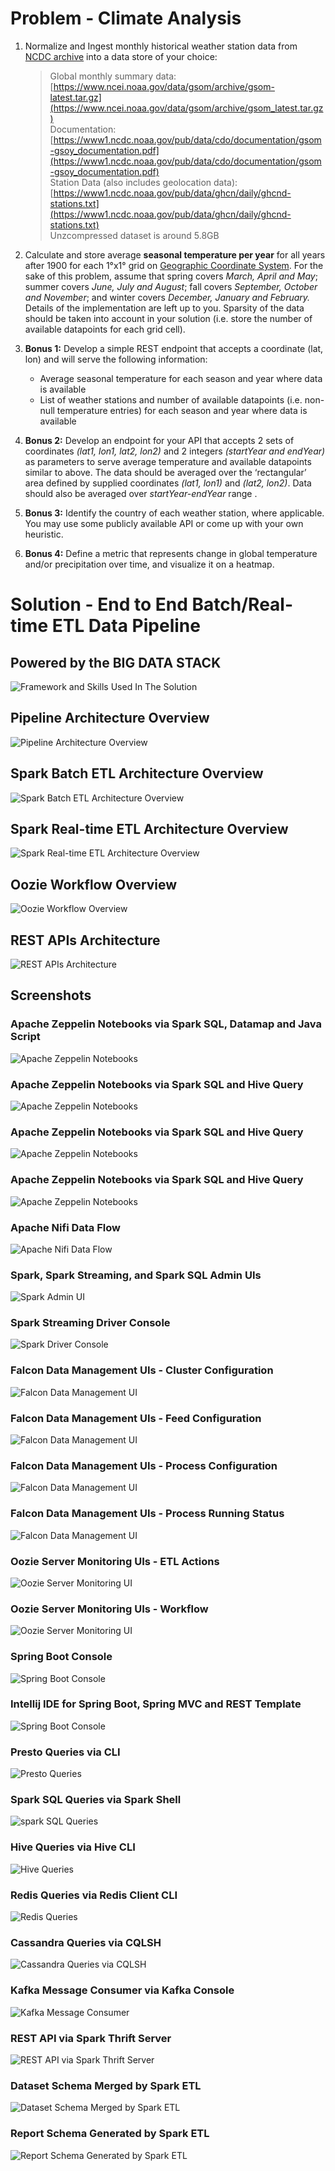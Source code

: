 # Problem - Climate Analysis

1.  Normalize and Ingest monthly historical weather station data from [NCDC archive](https://www.ncdc.noaa.gov/cdo-web/datasets) into a data store of your choice:

    > Global monthly summary data: [https://www.ncei.noaa.gov/data/gsom/archive/gsom-latest.tar.gz](https://www.ncei.noaa.gov/data/gsom/archive/gsom_latest.tar.gz)  
    > Documentation: [https://www1.ncdc.noaa.gov/pub/data/cdo/documentation/gsom-gsoy_documentation.pdf](https://www1.ncdc.noaa.gov/pub/data/cdo/documentation/gsom-gsoy_documentation.pdf)  
    > Station Data (also includes geolocation data):[https://www1.ncdc.noaa.gov/pub/data/ghcn/daily/ghcnd-stations.txt](https://www1.ncdc.noaa.gov/pub/data/ghcn/daily/ghcnd-stations.txt)  
    > Unzcompressed dataset is around 5.8GB

2.  Calculate and store average **seasonal temperature per year** for all years after 1900 for each 1°x1° grid on [Geographic Coordinate System](https://en.wikipedia.org/wiki/Geographic_coordinate_system). For the sake of this problem, assume that spring covers _March, April and May_; summer covers _June, July and August_; fall covers _September, October and November_; and winter covers _December, January and February._ Details of the implementation are left up to you. Sparsity of the data should be taken into account in your solution (i.e. store the number of available datapoints for each grid cell).

3.  **Bonus 1:** Develop a simple REST endpoint that accepts a coordinate (lat, lon) and will serve the following information:

    *   Average seasonal temperature for each season and year where data is available
    *   List of weather stations and number of available datapoints (i.e. non-null temperature entries) for each season and year where data is available
    
4.  **Bonus 2:** Develop an endpoint for your API that accepts 2 sets of coordinates _(lat1, lon1, lat2, lon2)_ and 2 integers _(startYear and endYear)_ as parameters to serve average temperature and available datapoints similar to above. The data should be averaged over the ‘rectangular’ area defined by supplied coordinates _(lat1, lon1)_ and _(lat2, lon2)_. Data should also be averaged over _startYear-endYear_ range .

5.  **Bonus 3:** Identify the country of each weather station, where applicable. You may use some publicly available API or come up with your own heuristic.

6.  **Bonus 4:** Define a metric that represents change in global temperature and/or precipitation over time, and visualize it on a heatmap.


# Solution - End to End Batch/Real-time ETL Data Pipeline

## Powered by the BIG DATA STACK

![Framework and Skills Used In The Solution](https://github.com/binjiangca/climateanalysis/blob/master/spark-climateanalysis/doc/img/1.png)


## Pipeline Architecture Overview

![Pipeline Architecture Overview](https://github.com/binjiangca/climateanalysis/blob/master/spark-climateanalysis/doc/img/2.png)


## Spark Batch ETL Architecture Overview

![Spark Batch ETL Architecture Overview](https://github.com/binjiangca/climateanalysis/blob/master/spark-climateanalysis/doc/img/3.png)


## Spark Real-time ETL Architecture Overview

![Spark Real-time ETL Architecture Overview](https://github.com/binjiangca/climateanalysis/blob/master/spark-climateanalysis/doc/img/4.png)


## Oozie Workflow Overview

![Oozie Workflow Overview](https://github.com/binjiangca/climateanalysis/blob/master/spark-climateanalysis/doc/img/5.png)


## REST APIs Architecture

![REST APIs Architecture](https://github.com/binjiangca/climateanalysis/blob/master/spark-climateanalysis/doc/img/6.png)

  
##  Screenshots
### Apache Zeppelin Notebooks via Spark SQL, Datamap and Java Script
![Apache Zeppelin Notebooks](https://github.com/binjiangca/climateanalysis/blob/master/spark-climateanalysis/doc/img/7.png)

### Apache Zeppelin Notebooks via Spark SQL and Hive Query
![Apache Zeppelin Notebooks](https://github.com/binjiangca/climateanalysis/blob/master/spark-climateanalysis/doc/img/8.png)

### Apache Zeppelin Notebooks via Spark SQL and Hive Query
![Apache Zeppelin Notebooks](https://github.com/binjiangca/climateanalysis/blob/master/spark-climateanalysis/doc/img/9.png)

### Apache Zeppelin Notebooks via Spark SQL and Hive Query
![Apache Zeppelin Notebooks](https://github.com/binjiangca/climateanalysis/blob/master/spark-climateanalysis/doc/img/10.png)

### Apache Nifi Data Flow
![Apache Nifi Data Flow](https://github.com/binjiangca/climateanalysis/blob/master/spark-climateanalysis/doc/img/11.png)

### Spark, Spark Streaming, and Spark SQL Admin UIs
![Spark Admin UI](https://github.com/binjiangca/climateanalysis/blob/master/spark-climateanalysis/doc/img/12.png)

### Spark Streaming Driver Console
![Spark Driver Console](https://github.com/binjiangca/climateanalysis/blob/master/spark-climateanalysis/doc/img/24.png)

### Falcon Data Management UIs - Cluster Configuration
![Falcon Data Management UI](https://github.com/binjiangca/climateanalysis/blob/master/spark-climateanalysis/doc/img/13.png)

### Falcon Data Management UIs - Feed Configuration
![Falcon Data Management UI](https://github.com/binjiangca/climateanalysis/blob/master/spark-climateanalysis/doc/img/14.png)

### Falcon Data Management UIs - Process Configuration
![Falcon Data Management UI](https://github.com/binjiangca/climateanalysis/blob/master/spark-climateanalysis/doc/img/15.png)

### Falcon Data Management UIs - Process Running Status
![Falcon Data Management UI](https://github.com/binjiangca/climateanalysis/blob/master/spark-climateanalysis/doc/img/16.png)

### Oozie Server Monitoring UIs - ETL Actions
![Oozie Server Monitoring UI](https://github.com/binjiangca/climateanalysis/blob/master/spark-climateanalysis/doc/img/17.png)

### Oozie Server Monitoring UIs - Workflow
![Oozie Server Monitoring UI](https://github.com/binjiangca/climateanalysis/blob/master/spark-climateanalysis/doc/img/18.png)

### Spring Boot Console
![Spring Boot Console](https://github.com/binjiangca/climateanalysis/blob/master/spark-climateanalysis/doc/img/19.png)

### Intellij IDE for Spring Boot, Spring MVC and REST Template
![Spring Boot Console](https://github.com/binjiangca/climateanalysis/blob/master/spark-climateanalysis/doc/img/26.png)

### Presto Queries via CLI
![Presto Queries](https://github.com/binjiangca/climateanalysis/blob/master/spark-climateanalysis/doc/img/20.png)

### Spark SQL Queries via Spark Shell
![spark SQL Queries](https://github.com/binjiangca/climateanalysis/blob/master/spark-climateanalysis/doc/img/21.png)

### Hive Queries via Hive CLI
![Hive Queries](https://github.com/binjiangca/climateanalysis/blob/master/spark-climateanalysis/doc/img/22.png)

### Redis Queries via Redis Client CLI
![Redis Queries](https://github.com/binjiangca/climateanalysis/blob/master/spark-climateanalysis/doc/img/23.png)

### Cassandra Queries via CQLSH
![Cassandra Queries via CQLSH](https://github.com/binjiangca/climateanalysis/blob/master/spark-climateanalysis/doc/img/30.png)

### Kafka Message Consumer via Kafka Console
![Kafka Message Consumer](https://github.com/binjiangca/climateanalysis/blob/master/spark-climateanalysis/doc/img/25.png)

### REST API via Spark Thrift Server
![REST API via Spark Thrift Server](https://github.com/binjiangca/climateanalysis/blob/master/spark-climateanalysis/doc/img/27.png)

### Dataset Schema Merged by Spark ETL
![Dataset Schema Merged by Spark ETL](https://github.com/binjiangca/climateanalysis/blob/master/spark-climateanalysis/doc/img/28.png)

### Report Schema Generated by Spark ETL
![Report Schema Generated by Spark ETL](https://github.com/binjiangca/climateanalysis/blob/master/spark-climateanalysis/doc/img/29.png)
